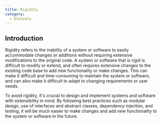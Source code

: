 ```yaml
---
title: Rigidity
category:
  - Glossary
---
```


## Introduction

Rigidity refers to the inability of a system or software to easily accommodate changes or additions without requiring extensive modifications to the original code. A system or software that is rigid is difficult to modify or extend, and often requires extensive changes to the existing code base to add new functionality or make changes. This can make it difficult and time-consuming to maintain the system or software, and can also make it difficult to adapt to changing requirements or user needs.

To avoid rigidity, it's crucial to design and implement systems and software with extensibility in mind. By following best practices such as modular design, use of interfaces and abstract classes, dependency injection, and testing, it will be much easier to make changes and add new functionality to the system or software in the future.
